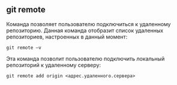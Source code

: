 ## git remote

Команда позволяет пользователю подключиться к удаленному репозиторию. Данная команда отобразит список удаленных репозиториев, настроенных в данный момент:
```
git remote –v
```

Эта команда позволит пользователю подключить локальный репозиторий к удаленному серверу:
```
git remote add origin <адрес.удаленного.сервера>
```